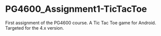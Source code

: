 # PG4600_Assignment1-TicTacToe
First assignment of the PG4600 course.
A Tic Tac Toe game for Android. Targeted for the 4.x version.
